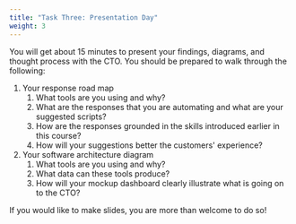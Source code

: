 ```yaml
---
title: "Task Three: Presentation Day" 
weight: 3
---
```


You will get about 15 minutes to present your findings, diagrams, and thought process with the CTO. You should be prepared to walk through the following:

1. Your response road map
   1. What tools are you using and why?
   1. What are the responses that you are automating and what are your suggested scripts?
   1. How are the responses grounded in the skills introduced earlier in this course?
   1. How will your suggestions better the customers' experience?
1. Your software architecture diagram
   1. What tools are you using and why?
   1. What data can these tools produce?
   1. How will your mockup dashboard clearly illustrate what is going on to the CTO?

If you would like to make slides, you are more than welcome to do so!